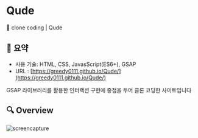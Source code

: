 # Qude
🎨 clone coding | Qude
 
## 📍 요약
- 사용 기술: HTML, CSS, JavasScript(ES6+), GSAP
- URL : [https://greedy0111.github.io/Qude/](https://greedy0111.github.io/Qude/)
  
GSAP 라이브러리를 활용한 인터랙션 구현에 중점을 두어 클론 코딩한 사이트입니다


## 🔍 Overview

![screencapture](https://github.com/greedy0111/portfolio_overview_images/blob/main/Qude.jpg?raw=true)

